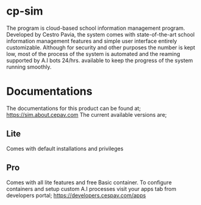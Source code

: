 # cp-sim
The program is cloud-based school information management program.
Developed by Cestro Pavia, the system comes with state-of-the-art school information management features and simple user interface entirely customizable. Although for security and other purposes the number is kept low, most of the process of the system is automated and the reaming supported by A.I bots 24/hrs. available to keep the progress of the system running smoothly.
# Documentations
The documentations for this product can be found at;
https://sim.about.cepav.com
The current available versions are;
## Lite
Comes with default installations and privileges
## Pro
Comes with all lite features and free Basic container. 
To configure containers and setup custom A.I processes visit your apps tab from developers portal;
https://developers.cespav.com/apps
